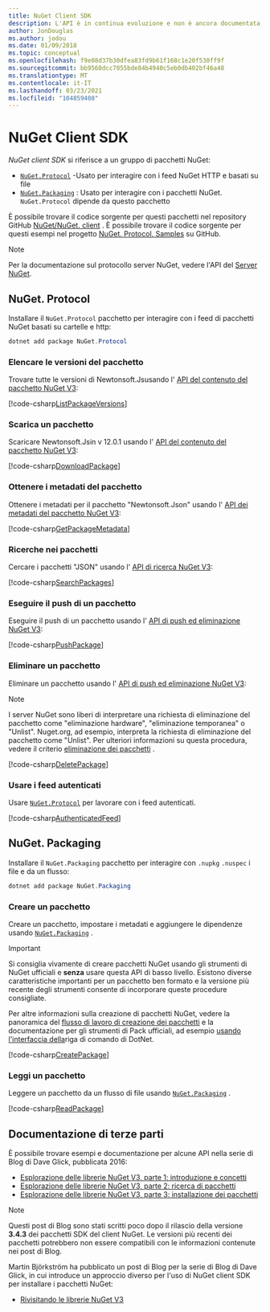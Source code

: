 ```yaml
---
title: NuGet Client SDK
description: L'API è in continua evoluzione e non è ancora documentata, ma gli esempi sono disponibili nel Blog di Dave Glick.
author: JonDouglas
ms.author: jodou
ms.date: 01/09/2018
ms.topic: conceptual
ms.openlocfilehash: f9e08d37b30dfea83fd9b61f168c1e20f530ff9f
ms.sourcegitcommit: bb9560dcc7055bde84b4940c5eb0db402bf46a48
ms.translationtype: MT
ms.contentlocale: it-IT
ms.lasthandoff: 03/23/2021
ms.locfileid: "104859408"
---
```

# <a name="nuget-client-sdk"></a>NuGet Client SDK

*NuGet client SDK* si riferisce a un gruppo di pacchetti NuGet:

* [`NuGet.Protocol`](https://www.nuget.org/packages/NuGet.Protocol) -Usato per interagire con i feed NuGet HTTP e basati su file
* [`NuGet.Packaging`](https://www.nuget.org/packages/NuGet.Packaging) : Usato per interagire con i pacchetti NuGet. `NuGet.Protocol` dipende da questo pacchetto

È possibile trovare il codice sorgente per questi pacchetti nel repository GitHub [NuGet/NuGet. client](https://github.com/NuGet/NuGet.Client) .
È possibile trovare il codice sorgente per questi esempi nel progetto [NuGet. Protocol. Samples](https://github.com/NuGet/Samples/tree/main/NuGetProtocolSamples) su GitHub.

> [!Note]
> Per la documentazione sul protocollo server NuGet, vedere l'API del [Server NuGet](~/api/overview.md).

## <a name="nugetprotocol"></a>NuGet. Protocol

Installare il `NuGet.Protocol` pacchetto per interagire con i feed di pacchetti NuGet basati su cartelle e http:

```ps1
dotnet add package NuGet.Protocol
```

### <a name="list-package-versions"></a>Elencare le versioni del pacchetto

Trovare tutte le versioni di Newtonsoft.Jsusando l' [API del contenuto del pacchetto NuGet V3](../api/package-base-address-resource.md#enumerate-package-versions):

[!code-csharp[ListPackageVersions](~/../nuget-samples/NuGetProtocolSamples/Program.cs?name=ListPackageVersions)]

### <a name="download-a-package"></a>Scarica un pacchetto

Scaricare Newtonsoft.Jsin v 12.0.1 usando l' [API del contenuto del pacchetto NuGet V3](../api/package-base-address-resource.md):

[!code-csharp[DownloadPackage](~/../nuget-samples/NuGetProtocolSamples/Program.cs?name=DownloadPackage)]

### <a name="get-package-metadata"></a>Ottenere i metadati del pacchetto

Ottenere i metadati per il pacchetto "Newtonsoft.Json" usando l' [API dei metadati del pacchetto NuGet V3](../api/registration-base-url-resource.md):

[!code-csharp[GetPackageMetadata](~/../nuget-samples/NuGetProtocolSamples/Program.cs?name=GetPackageMetadata)]

### <a name="search-packages"></a>Ricerche nei pacchetti

Cercare i pacchetti "JSON" usando l' [API di ricerca NuGet V3](../api/search-query-service-resource.md):

[!code-csharp[SearchPackages](~/../nuget-samples/NuGetProtocolSamples/Program.cs?name=SearchPackages)]

### <a name="push-a-package"></a>Eseguire il push di un pacchetto

Eseguire il push di un pacchetto usando l' [API di push ed eliminazione NuGet V3](../api/package-publish-resource.md):

[!code-csharp[PushPackage](~/../nuget-samples/NuGetProtocolSamples/Program.cs?name=PushPackage)]

### <a name="delete-a-package"></a>Eliminare un pacchetto

Eliminare un pacchetto usando l' [API di push ed eliminazione NuGet V3](../api/package-publish-resource.md):

> [!Note]
> I server NuGet sono liberi di interpretare una richiesta di eliminazione del pacchetto come "eliminazione hardware", "eliminazione temporanea" o "Unlist".
> Nuget.org, ad esempio, interpreta la richiesta di eliminazione del pacchetto come "Unlist". Per ulteriori informazioni su questa procedura, vedere il criterio [eliminazione dei pacchetti](../nuget-org/policies/deleting-packages.md) .

[!code-csharp[DeletePackage](~/../nuget-samples/NuGetProtocolSamples/Program.cs?name=DeletePackage)]

### <a name="work-with-authenticated-feeds"></a>Usare i feed autenticati

Usare [`NuGet.Protocol`](https://www.nuget.org/packages/NuGet.Protocol) per lavorare con i feed autenticati.

[!code-csharp[AuthenticatedFeed](~/../nuget-samples/NuGetProtocolSamples/Program.cs?name=AuthenticatedFeed)]

## <a name="nugetpackaging"></a>NuGet. Packaging

Installare il `NuGet.Packaging` pacchetto per interagire con `.nupkg` `.nuspec` i file e da un flusso:

```ps1
dotnet add package NuGet.Packaging
```

### <a name="create-a-package"></a>Creare un pacchetto

Creare un pacchetto, impostare i metadati e aggiungere le dipendenze usando [`NuGet.Packaging`](https://www.nuget.org/packages/NuGet.Packaging) .

> [!IMPORTANT]
> Si consiglia vivamente di creare pacchetti NuGet usando gli strumenti di NuGet ufficiali e **senza** usare questa API di basso livello. Esistono diverse caratteristiche importanti per un pacchetto ben formato e la versione più recente degli strumenti consente di incorporare queste procedure consigliate.
> 
> Per altre informazioni sulla creazione di pacchetti NuGet, vedere la panoramica del [flusso di lavoro di creazione dei pacchetti](../create-packages/overview-and-workflow.md) e la documentazione per gli strumenti di Pack ufficiali, ad esempio [usando l'interfaccia della](../create-packages/creating-a-package-dotnet-cli.md)riga di comando di DotNet.

[!code-csharp[CreatePackage](~/../nuget-samples/NuGetProtocolSamples/Program.cs?name=CreatePackage)]

### <a name="read-a-package"></a>Leggi un pacchetto

Leggere un pacchetto da un flusso di file usando [`NuGet.Packaging`](https://www.nuget.org/packages/NuGet.Packaging) .

[!code-csharp[ReadPackage](~/../nuget-samples/NuGetProtocolSamples/Program.cs?name=ReadPackage)]

## <a name="third-party-documentation"></a>Documentazione di terze parti

È possibile trovare esempi e documentazione per alcune API nella serie di Blog di Dave Glick, pubblicata 2016:

- [Esplorazione delle librerie NuGet V3, parte 1: introduzione e concetti](http://daveaglick.com/posts/exploring-the-nuget-v3-libraries-part-1)
- [Esplorazione delle librerie NuGet V3, parte 2: ricerca di pacchetti](http://daveaglick.com/posts/exploring-the-nuget-v3-libraries-part-2)
- [Esplorazione delle librerie NuGet V3, parte 3: installazione dei pacchetti](http://daveaglick.com/posts/exploring-the-nuget-v3-libraries-part-3)

> [!Note]
> Questi post di Blog sono stati scritti poco dopo il rilascio della versione **3.4.3** dei pacchetti SDK del client NuGet.
> Le versioni più recenti dei pacchetti potrebbero non essere compatibili con le informazioni contenute nei post di Blog.

Martin Björkström ha pubblicato un post di Blog per la serie di Blog di Dave Glick, in cui introduce un approccio diverso per l'uso di NuGet client SDK per installare i pacchetti NuGet:

- [Rivisitando le librerie NuGet V3](https://martinbjorkstrom.com/posts/2018-09-19-revisiting-nuget-client-libraries)

